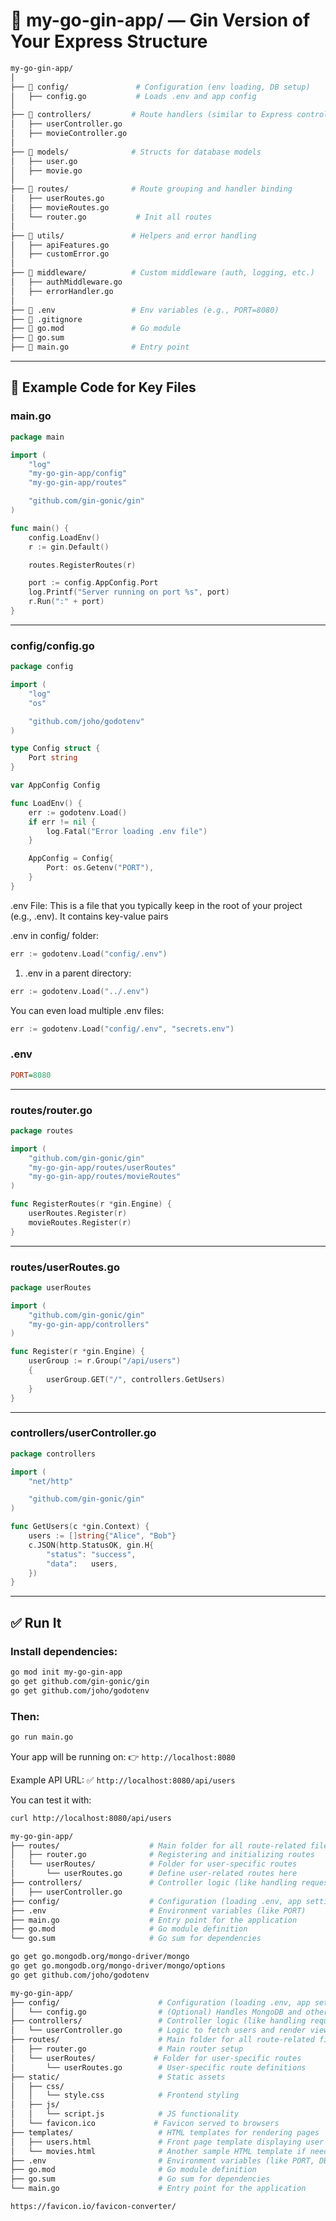 # 📁 my-go-gin-app/ — Gin Version of Your Express Structure

```bash
my-go-gin-app/
│
├── 📁 config/               # Configuration (env loading, DB setup)
│   ├── config.go           # Loads .env and app config
│
├── 📁 controllers/         # Route handlers (similar to Express controllers)
│   ├── userController.go
│   ├── movieController.go
│
├── 📁 models/              # Structs for database models
│   ├── user.go
│   ├── movie.go
│
├── 📁 routes/              # Route grouping and handler binding
│   ├── userRoutes.go
│   ├── movieRoutes.go
│   └── router.go           # Init all routes
│
├── 📁 utils/               # Helpers and error handling
│   ├── apiFeatures.go
│   ├── customError.go
│
├── 📁 middleware/          # Custom middleware (auth, logging, etc.)
│   ├── authMiddleware.go
│   ├── errorHandler.go
│
├── 📁 .env                 # Env variables (e.g., PORT=8080)
├── 📄 .gitignore
├── 📄 go.mod               # Go module
├── 📄 go.sum
├── 📄 main.go              # Entry point
```

---

## 🧩 Example Code for Key Files

### main.go
```go
package main

import (
    "log"
    "my-go-gin-app/config"
    "my-go-gin-app/routes"

    "github.com/gin-gonic/gin"
)

func main() {
    config.LoadEnv()
    r := gin.Default()

    routes.RegisterRoutes(r)

    port := config.AppConfig.Port
    log.Printf("Server running on port %s", port)
    r.Run(":" + port)
}
```

---

### config/config.go
```go
package config

import (
    "log"
    "os"

    "github.com/joho/godotenv"
)

type Config struct {
    Port string
}

var AppConfig Config

func LoadEnv() {
    err := godotenv.Load()
    if err != nil {
        log.Fatal("Error loading .env file")
    }

    AppConfig = Config{
        Port: os.Getenv("PORT"),
    }
}
```
.env File: This is a file that you typically keep in the root of your project (e.g., .env). It contains key-value pairs

.env in config/ folder:
```go
err := godotenv.Load("config/.env")
```
1. .env in a parent directory:
```go
err := godotenv.Load("../.env")
```

You can even load multiple .env files:

```go
err := godotenv.Load("config/.env", "secrets.env")
```

### .env
```ini
PORT=8080
```

---

### routes/router.go
```go
package routes

import (
    "github.com/gin-gonic/gin"
    "my-go-gin-app/routes/userRoutes"
    "my-go-gin-app/routes/movieRoutes"
)

func RegisterRoutes(r *gin.Engine) {
    userRoutes.Register(r)
    movieRoutes.Register(r)
}
```

---

### routes/userRoutes.go
```go
package userRoutes

import (
    "github.com/gin-gonic/gin"
    "my-go-gin-app/controllers"
)

func Register(r *gin.Engine) {
    userGroup := r.Group("/api/users")
    {
        userGroup.GET("/", controllers.GetUsers)
    }
}
```

---

### controllers/userController.go
```go
package controllers

import (
    "net/http"

    "github.com/gin-gonic/gin"
)

func GetUsers(c *gin.Context) {
    users := []string{"Alice", "Bob"}
    c.JSON(http.StatusOK, gin.H{
        "status": "success",
        "data":   users,
    })
}
```

---

## ✅ Run It

### Install dependencies:
```bash
go mod init my-go-gin-app
go get github.com/gin-gonic/gin
go get github.com/joho/godotenv
```

### Then:
```bash
go run main.go
```

Your app will be running on:
👉 `http://localhost:8080`

Example API URL:
✅ `http://localhost:8080/api/users`

You can test it with:
```bash
curl http://localhost:8080/api/users
```

```sh
my-go-gin-app/
├── routes/                    # Main folder for all route-related files
│   ├── router.go              # Registering and initializing routes
│   └── userRoutes/            # Folder for user-specific routes
│       └── userRoutes.go      # Define user-related routes here
├── controllers/               # Controller logic (like handling requests)
│   ├── userController.go
├── config/                    # Configuration (loading .env, app settings)
├── .env                       # Environment variables (like PORT)
├── main.go                    # Entry point for the application
├── go.mod                     # Go module definition
└── go.sum                     # Go sum for dependencies
```

```sh
go get go.mongodb.org/mongo-driver/mongo
go get go.mongodb.org/mongo-driver/mongo/options
go get github.com/joho/godotenv
```

```sh
my-go-gin-app/
├── config/                      # Configuration (loading .env, app settings)
│   └── config.go                # (Optional) Handles MongoDB and other setups
├── controllers/                 # Controller logic (like handling requests)
│   └── userController.go        # Logic to fetch users and render views
├── routes/                      # Main folder for all route-related files
│   ├── router.go                # Main router setup
│   └── userRoutes/             # Folder for user-specific routes
│       └── userRoutes.go        # User-specific route definitions
├── static/                      # Static assets
│   ├── css/
│   │   └── style.css            # Frontend styling
│   ├── js/
│   │   └── script.js            # JS functionality
│   └── favicon.ico             # Favicon served to browsers
├── templates/                   # HTML templates for rendering pages
│   ├── users.html               # Front page template displaying user data
│   └── movies.html              # Another sample HTML template if needed
├── .env                         # Environment variables (like PORT, DB_URI)
├── go.mod                       # Go module definition
├── go.sum                       # Go sum for dependencies
└── main.go                      # Entry point for the application
```

```sh
https://favicon.io/favicon-converter/
```